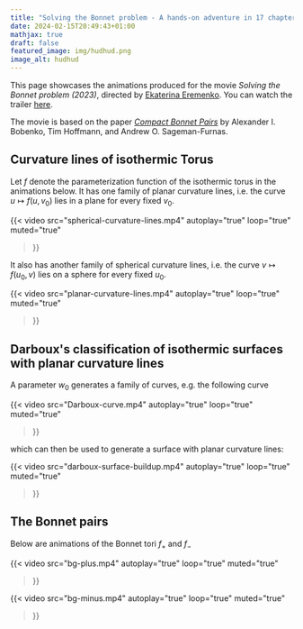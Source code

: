 ```yaml
---
title: "Solving the Bonnet problem - A hands-on adventure in 17 chapters"
date: 2024-02-15T20:49:43+01:00
mathjax: true
draft: false
featured_image: img/hudhud.png
image_alt: hudhud
---
```


This page showcases the animations produced for the movie _Solving the Bonnet problem (2023)_, directed by [Ekaterina Eremenko](https://page.math.tu-berlin.de/~eremenko/). You can watch the trailer [here](https://www.youtube.com/watch?v=iQvsKbw-ksg).

The movie is based on the paper [_Compact Bonnet Pairs_](https://arxiv.org/abs/2110.06335) by Alexander I. Bobenko, Tim Hoffmann, and Andrew O. Sageman-Furnas.

## Curvature lines of isothermic Torus

Let $f$ denote the parameterization function of the isothermic torus in the animations below. It has one family of planar curvature lines, i.e. the curve $u \mapsto f(u, v_{0})$ lies in a plane for every fixed $v_{0}$.

{{< video
src="spherical-curvature-lines.mp4"
autoplay="true"
loop="true"
muted="true"
>}}

It also has another family of spherical curvature lines, i.e. the curve $v \mapsto f(u_{0}, v)$ lies on a sphere for every fixed $u_{0}$.

{{< video
src="planar-curvature-lines.mp4"
autoplay="true"
loop="true"
muted="true"
>}}

## Darboux's classification of isothermic surfaces with planar curvature lines

A parameter $w_0$ generates a family of curves, e.g. the following curve

{{< video
src="Darboux-curve.mp4"
autoplay="true"
loop="true"
muted="true"
>}}

which can then be used to generate a surface with planar curvature lines:

{{< video
src="darboux-surface-buildup.mp4"
autoplay="true"
loop="true"
muted="true"
>}}

## The Bonnet pairs

Below are animations of the Bonnet tori $f_{+}$ and $f_{-}$

{{< video
src="bg-plus.mp4"
autoplay="true"
loop="true"
muted="true"
>}}

{{< video
src="bg-minus.mp4"
autoplay="true"
loop="true"
muted="true"
>}}